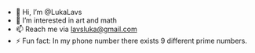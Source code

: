 - 👋 Hi, I’m @LukaLavs
- 👀 I’m interested in art and math
- 📫 Reach me via lavsluka@gmail.com
- ⚡ Fun fact: In my phone number there exists 9 different prime numbers.

<!---
LukaLavs/LukaLavs is a ✨ special ✨ repository because its `README.md` (this file) appears on your GitHub profile.
You can click the Preview link to take a look at your changes.
--->
